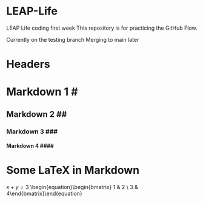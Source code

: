 # LEAP-Life
LEAP Life coding first week 
This repository is for practicing the GitHub Flow.

Currently on the testing branch
Merging to main later

# Headers
# Markdown 1 \#
## Markdown 2 \#\#
### Markdown 3 \#\#\#
#### Markdown 4 \#\#\#\#

# Some LaTeX in Markdown 
$x + y = 3$
\begin{equation}\begin{bmatrix} 1 & 2 \\ 3 & 4\end{bmatrix}\end{equation}
